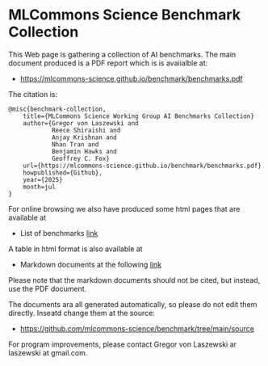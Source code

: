 # MLCommons Science Benchmark Collection


This Web page is gathering a collection of AI benchmarks. The main document produced is a PDF report which is is avaiialble at:

* <https://mlcommons-science.github.io/benchmark/benchmarks.pdf>

The citation is:

```
@misc{benchmark-collection,
    title={MLCommons Science Working Group AI Benchmarks Collection}
    author={Gregor von Laszewski and 
            Reece Shiraishi and 
            Anjay Krishnan and 
            Nhan Tran and 
            Benjamin Hawks and 
            Geoffrey C. Fox}
    url={https://mlcommons-science.github.io/benchmark/benchmarks.pdf}
    howpublished={Github},
    year={2025}
    month=jul
}
```

For online browsing we also have produced some html pages that are available at

* List of benchmarks [link](md/benchmarks/index.html)

A table in html format is also available at 

* Markdown documents at the following [link](md/benchmarks.html)

Please note that the markdown documents should not be cited, but instead, use the PDF document.

The documents ara all generated automatically, so please do not edit them directly. Inseatd change them at the source:

* <https://github.com/mlcommons-science/benchmark/tree/main/source>

For program improvements, please contact Gregor von Laszewski ar laszewski at gmail.com.
